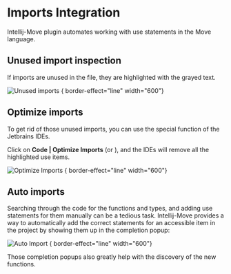 # Imports Integration

Intellij-Move plugin automates working with use statements in the Move language.  

## Unused import inspection

If imports are unused in the file, they are highlighted with the grayed text. 

![Unused imports](unused_imports_2.png) { border-effect="line" width="600"}

## Optimize imports

To get rid of those unused imports, you can use the special function of the Jetbrains IDEs. 

Click on **Code | Optimize Imports** (or <shortcut key="$OptimizeImports"/>), 
and the IDEs will remove all the highlighted use items.

![Optimize Imports](optimize_imports.gif) { border-effect="line" width="600"}

## Auto imports

Searching through the code for the functions and types, and adding use statements for them manually can be a tedious task. 
Intellij-Move provides a way to automatically add the correct statements 
for an accessible item in the project by showing them up in the completion popup:

![Auto Import](auto_import.gif) { border-effect="line" width="600"}

Those completion popups also greatly help with the discovery of the new functions. 

